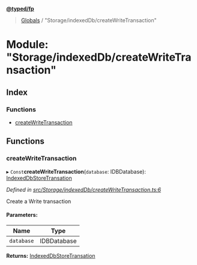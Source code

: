 **[@typed/fp](../README.md)**

> [Globals](../globals.md) / "Storage/indexedDb/createWriteTransaction"

# Module: "Storage/indexedDb/createWriteTransaction"

## Index

### Functions

* [createWriteTransaction](_storage_indexeddb_createwritetransaction_.md#createwritetransaction)

## Functions

### createWriteTransaction

▸ `Const`**createWriteTransaction**(`database`: IDBDatabase): [IndexedDbStoreTransation](../interfaces/_storage_indexeddb_indexeddbstoretransaction_.indexeddbstoretransation.md)

*Defined in [src/Storage/indexedDb/createWriteTransaction.ts:6](https://github.com/TylorS/typed-fp/blob/559f273/src/Storage/indexedDb/createWriteTransaction.ts#L6)*

Create a Write transaction

#### Parameters:

Name | Type |
------ | ------ |
`database` | IDBDatabase |

**Returns:** [IndexedDbStoreTransation](../interfaces/_storage_indexeddb_indexeddbstoretransaction_.indexeddbstoretransation.md)
